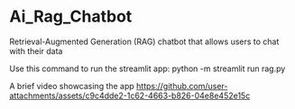 # Ai_Rag_Chatbot
Retrieval-Augmented Generation (RAG) chatbot that allows users to chat with their data

Use this command to run the streamlit app: python -m streamlit run rag.py

A brief video showcasing the app
https://github.com/user-attachments/assets/c9c4dde2-1c62-4663-b826-04e8e452e15c
